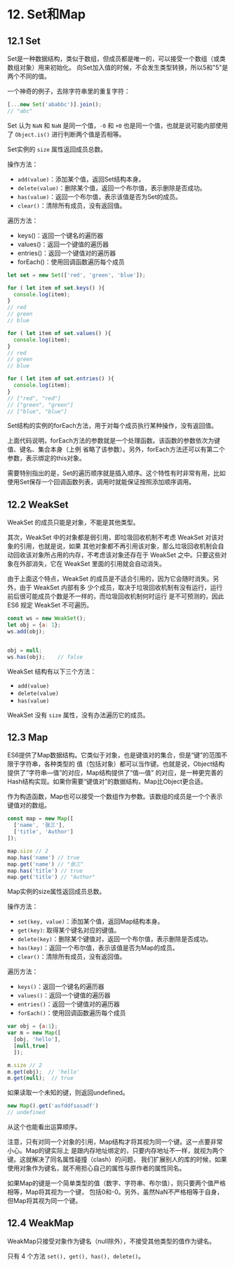 # 12. Set和Map

## 12.1 Set

Set是一种数据结构，类似于数组，但成员都是唯一的，可以接受一个数组（或类数组对象）用来初始化。
向Set加入值的时候，不会发生类型转换，所以5和"5"是两个不同的值。  

一个神奇的例子，去除字符串里的重复字符：    

```js
[...new Set('ababbc')].join();
// "abc"
```     

Set 认为 `NaN` 和 `NaN` 是同一个值，`-0` 和 `+0` 也是同一个值，也就是说可能内部使用了
`Object.is()` 进行判断两个值是否相等。    

Set实例的 `size` 属性返回成员总数。  

操作方法：  

+ `add(value)`：添加某个值，返回Set结构本身。  
+ `delete(value)`：删除某个值，返回一个布尔值，表示删除是否成功。  
+ `has(value)`：返回一个布尔值，表示该值是否为Set的成员。  
+ `clear()`：清除所有成员，没有返回值。  

遍历方法：  

+ keys()：返回一个键名的遍历器  
+ values()：返回一个键值的遍历器  
+ entries()：返回一个键值对的遍历器  
+ forEach()：使用回调函数遍历每个成员  

```javascript
let set = new Set(['red', 'green', 'blue']);

for ( let item of set.keys() ){
  console.log(item);
}
// red
// green
// blue

for ( let item of set.values() ){
  console.log(item);
}
// red
// green
// blue

for ( let item of set.entries() ){
  console.log(item);
}
// ["red", "red"]
// ["green", "green"]
// ["blue", "blue"]
```  

Set结构的实例的forEach方法，用于对每个成员执行某种操作，没有返回值。

上面代码说明，forEach方法的参数就是一个处理函数。该函数的参数依次为键值、键名、集合本身（上例
省略了该参数）。另外，forEach方法还可以有第二个参数，表示绑定的this对象。  

需要特别指出的是，Set的遍历顺序就是插入顺序。这个特性有时非常有用，比如使用Set保存一个回调函数列表，调用时就能保证按照添加顺序调用。  

## 12.2 WeakSet

WeakSet 的成员只能是对象，不能是其他类型。    

其次，WeakSet 中的对象都是弱引用，即垃圾回收机制不考虑 WeakSet 对该对象的引用，也就是说，如果
其他对象都不再引用该对象，那么垃圾回收机制会自动回收该对象所占用的内存，不考虑该对象还存在于
WeakSet 之中。只要这些对象在外部消失，它在 WeakSet 里面的引用就会自动消失。    

由于上面这个特点，WeakSet 的成员是不适合引用的，因为它会随时消失。另外，由于 WeakSet 内部有多
少个成员，取决于垃圾回收机制有没有运行，运行前后很可能成员个数是不一样的，而垃圾回收机制何时运行
是不可预测的，因此 ES6 规定 WeakSet 不可遍历。     

```js
const ws = new WeakSet();
let obj = {a: 1};
ws.add(obj);


obj = null;
ws.has(obj);    // false
```     

WeakSet 结构有以下三个方法：    

- `add(value)`
- `delete(value)`
- `has(value)`      

WeakSet 没有 `size` 属性，没有办法遍历它的成员。     

## 12.3 Map


ES6提供了Map数据结构。它类似于对象，也是键值对的集合，但是“键”的范围不限于字符串，各种类型的
值（包括对象）都可以当作键。也就是说，Object结构提供了“字符串—值”的对应，Map结构提供了“值—值”
的对应，是一种更完善的Hash结构实现。如果你需要“键值对”的数据结构，Map比Object更合适。  

作为构造函数，Map也可以接受一个数组作为参数。该数组的成员是一个个表示键值对的数组。  

```js
const map = new Map([
  ['name', '张三'],
  ['title', 'Author']
]);

map.size // 2
map.has('name') // true
map.get('name') // "张三"
map.has('title') // true
map.get('title') // "Author"
```    

Map实例的size属性返回成员总数。  

操作方法：  

+ `set(key, value)`：添加某个值，返回Map结构本身。
+ `get(key)`: 取得某个键名对应的键值。
+ `delete(key)`：删除某个键值对，返回一个布尔值，表示删除是否成功。  
+ `has(key)`：返回一个布尔值，表示该值是否为Map的成员。  
+ `clear()`：清除所有成员，没有返回值。  

遍历方法：  

+ `keys()`：返回一个键名的遍历器  
+ `values()`：返回一个键值的遍历器  
+ `entries()`：返回一个键值对的遍历器  
+ `forEach()`：使用回调函数遍历每个成员  

```javascript
var obj = {a:1};
var m = new Map([
  [obj, 'hello'],
  [null,true]
  ]);

m.size // 2
m.get(obj);  // 'hello'
m.get(null);  // true
```  

如果读取一个未知的键，则返回undefined。

```javascript
new Map().get('asfddfsasadf')
// undefined
```

从这个也能看出运算顺序。  

注意，只有对同一个对象的引用，Map结构才将其视为同一个键。这一点要非常小心。Map的键实际上
是跟内存地址绑定的，只要内存地址不一样，就视为两个键。这就解决了同名属性碰撞（clash）的问题，
我们扩展别人的库的时候，如果使用对象作为键名，就不用担心自己的属性与原作者的属性同名。  

如果Map的键是一个简单类型的值（数字、字符串、布尔值），则只要两个值严格相等，Map将其视为一个键，
包括0和-0。另外，虽然NaN不严格相等于自身，但Map将其视为同一个键。   

## 12.4 WeakMap

WeakMap只接受对象作为键名（null除外），不接受其他类型的值作为键名。    

只有 4 个方法 `set(), get(), has(), delete()`。    

